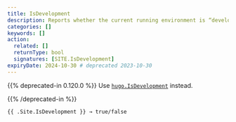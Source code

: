 ```yaml
---
title: IsDevelopment
description: Reports whether the current running environment is “development”.
categories: []
keywords: []
action:
  related: []
  returnType: bool
  signatures: [SITE.IsDevelopment]
expiryDate: 2024-10-30 # deprecated 2023-10-30
---
```


{{% deprecated-in 0.120.0 %}}
Use [`hugo.IsDevelopment`] instead.

[`hugo.IsDevelopment`]: /functions/hugo/isdevelopment/
{{% /deprecated-in %}}

```go-html-template
{{ .Site.IsDevelopment }} → true/false
```

